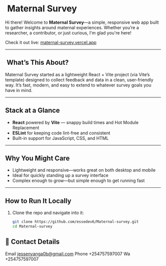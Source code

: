 # ​ Maternal Survey

Hi there! Welcome to **Maternal Survey**—a simple, responsive web app built to gather insights around maternal experiences. Whether you’re a researcher, a contributor, or just curious, I'm glad you're here!

Check it out live: [maternal-survey.vercel.app](https://maternal-survey.vercel.app)

---

## ​ What’s This About?

Maternal Survey started as a lightweight React + Vite project (via Vite’s template) designed to collect feedback and data in a clean, user-friendly way. It’s fast, modern, and easy to extend to whatever survey goals you have in mind.

---

##  Stack at a Glance

- **React** powered by **Vite** — snappy build times and Hot Module Replacement  
- **ESLint** for keeping code lint-free and consistent  
- Built-in support for JavaScript, CSS, and HTML  

---

##  Why You Might Care

- Lightweight and responsive—works great on both desktop and mobile  
- Ideal for quickly standing up a survey interface  
- Complex enough to grow—but simple enough to get running fast  

---

##  How to Run It Locally

1. Clone the repo and navigate into it:
   ```bash
   git clone https://github.com/essedev6/Maternal-survey.git
   cd Maternal-survey


## 📂 Contact Details

Email jessenyanga0b@gmail.com
Phone +254757597007
Wa +254757597007